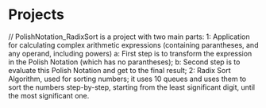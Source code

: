 # Projects 
// PolishNotation_RadixSort is a project with two main parts: 
1: Application for calculating complex arithmetic expressions (containing parantheses, and any operand, including powers)
  a: First step is to transform the expression in the Polish Notation (which has no parantheses);
  b: Second step is to evaluate this Polish Notation and get to the final result;
2: Radix Sort Algorithm, used for sorting numbers; it uses 10 queues and uses them to sort the numbers step-by-step, 
starting from the least significant digit, until the most significant one.
